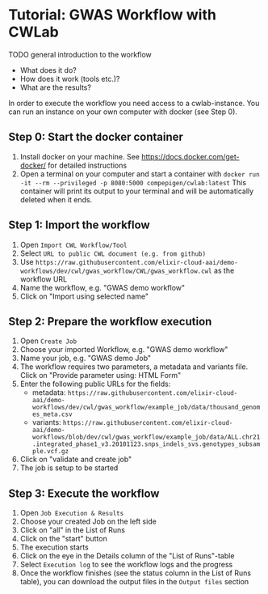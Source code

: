 # Tutorial: GWAS Workflow with CWLab

TODO general introduction to the workflow
* What does it do?
* How does it work (tools etc.)?
* What are the results?

In order to execute the workflow you need access to a cwlab-instance. You can
run an instance on your own computer with docker (see Step 0).

## Step 0: Start the docker container

1. Install docker on your machine. See https://docs.docker.com/get-docker/ for
   detailed instructions
2. Open a terminal on your computer and start a container with 
   `docker run -it --rm --privileged -p 8080:5000 compepigen/cwlab:latest`
   This container will print its output to your terminal and will be automatically deleted when it ends.

## Step 1: Import the workflow

1. Open `Import CWL Workflow/Tool`
2. Select `URL to public CWL document (e.g. from github)`
3. Use `https://raw.githubusercontent.com/elixir-cloud-aai/demo-workflows/dev/cwl/gwas_workflow/CWL/gwas_workflow.cwl` as the workflow URL
4. Name the workflow, e.g. "GWAS demo workflow"
5. Click on "Import using selected name"

## Step 2: Prepare the workflow execution

1. Open `Create Job`
2. Choose your imported Workflow, e.g. "GWAS demo workflow"
3. Name your job, e.g. "GWAS demo Job"
4. The workflow requires two parameters, a metadata and variants file. Click on "Provide parameter using: HTML Form"
5. Enter the following public URLs for the fields:
   * metadata: `https://raw.githubusercontent.com/elixir-cloud-aai/demo-workflows/dev/cwl/gwas_workflow/example_job/data/thousand_genomes_meta.csv`
   * variants: `https://raw.githubusercontent.com/elixir-cloud-aai/demo-workflows/blob/dev/cwl/gwas_workflow/example_job/data/ALL.chr21.integrated_phase1_v3.20101123.snps_indels_svs.genotypes_subsample.vcf.gz`
7. Click on "validate and create job"
8. The job is setup to be started

## Step 3: Execute the workflow

1. Open `Job Execution & Results`
2. Choose your created Job on the left side
3. Click on "all" in the List of Runs
4. Click on the "start" button
5. The execution starts
6. Click on the eye in the Details column of the "List of Runs"-table
7. Select `Execution log` to see the workflow logs and the progress
8. Once the workflow finishes (see the status column in the List of Runs table), you can download the output files in the `Output files` section

